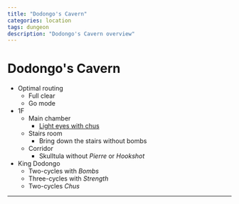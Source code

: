 ```yaml
---
title: "Dodongo's Cavern"
categories: location
tags: dungeon
description: "Dodongo's Cavern overview"
---
```


# Dodongo's Cavern
- Optimal routing
  - Full clear
  - Go mode
- 1F
  - Main chamber
    - [Light eyes with chus](./light-eyes-with-chus)
  - Stairs room
    - Bring down the stairs without bombs
  - Corridor
    - Skulltula without _Pierre_ or _Hookshot_
- King Dodongo
  - Two-cycles with _Bombs_
  - Three-cycles with _Strength_
  - Two-cycles _Chus_

<hr>
